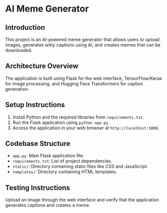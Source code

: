 # AI Meme Generator

## Introduction
This project is an AI-powered meme generator that allows users to upload images, generates witty captions using AI, and creates memes that can be downloaded.

## Architecture Overview
The application is built using Flask for the web interface, TensorFlow/Keras for image processing, and Hugging Face Transformers for caption generation.

## Setup Instructions
1. Install Python and the required libraries from `requirements.txt`.
2. Run the Flask application using `python app.py`.
3. Access the application in your web browser at `http://localhost:5000`.

## Codebase Structure
- `app.py`: Main Flask application file.
- `requirements.txt`: List of project dependencies.
- `static/`: Directory containing static files like CSS and JavaScript.
- `templates/`: Directory containing HTML templates.

## Testing Instructions
Upload an image through the web interface and verify that the application generates captions and creates a meme.
